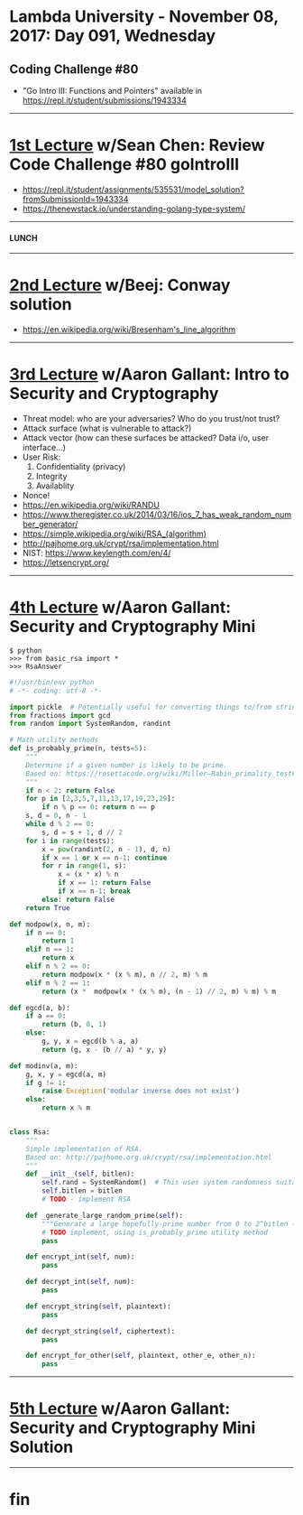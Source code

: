 # Lambda University - November 08, 2017: Day 091, Wednesday
## Coding Challenge #80
- "Go Intro III: Functions and Pointers" available in https://repl.it/student/submissions/1943334
***
# [1st Lecture](https://youtu.be/mIhpRnLLhG0) w/Sean Chen: Review Code Challenge #80 goIntroIII
- https://repl.it/student/assignments/535531/model_solution?fromSubmissionId=1943334
- https://thenewstack.io/understanding-golang-type-system/

***
#### LUNCH
***
# [2nd Lecture](https://youtu.be/A7s_-yJ5lUA) w/Beej: Conway solution
- https://en.wikipedia.org/wiki/Bresenham's_line_algorithm

***
# [3rd Lecture](https://youtu.be/9rH571vvgnE) w/Aaron Gallant: Intro to Security and Cryptography
- Threat model: who are your adversaries? Who do you trust/not trust?
- Attack surface (what is vulnerable to attack?)
- Attack vector (how can these surfaces be attacked? Data i/o, user interface...)
- User Risk:
  1. Confidentiality (privacy)
  2. Integrity
  3. Availablity
- Nonce!
- https://en.wikipedia.org/wiki/RANDU
- https://www.theregister.co.uk/2014/03/16/ios_7_has_weak_random_number_generator/
- https://simple.wikipedia.org/wiki/RSA_(algorithm)
- http://pajhome.org.uk/crypt/rsa/implementation.html
- NIST: https://www.keylength.com/en/4/
- https://letsencrypt.org/


***
# [4th Lecture](VIDEO_RECORDED_NOT_POSTED) w/Aaron Gallant: Security and Cryptography Mini
```
$ python
>>> from basic_rsa import *
>>> RsaAnswer
```

```py
#!/usr/bin/env python
# -*- coding: utf-8 -*-

import pickle  # Potentially useful for converting things to/from strings
from fractions import gcd
from random import SystemRandom, randint

# Math utility methods
def is_probably_prime(n, tests=5):
    """
    Determine if a given number is likely to be prime.
    Based on: https://rosettacode.org/wiki/Miller–Rabin_primality_test#Python
    """
    if n < 2: return False
    for p in [2,3,5,7,11,13,17,19,23,29]:
        if n % p == 0: return n == p
    s, d = 0, n - 1
    while d % 2 == 0:
        s, d = s + 1, d // 2
    for i in range(tests):
        x = pow(randint(2, n - 1), d, n)
        if x == 1 or x == n-1: continue
        for r in range(1, s):
            x = (x * x) % n
            if x == 1: return False
            if x == n-1: break
        else: return False
    return True

def modpow(x, n, m):
    if n == 0:
        return 1
    elif n == 1:
        return x
    elif n % 2 == 0:
        return modpow(x * (x % m), n // 2, m) % m
    elif n % 2 == 1:
        return (x *  modpow(x * (x % m), (n - 1) // 2, m) % m) % m

def egcd(a, b):
    if a == 0:
        return (b, 0, 1)
    else:
        g, y, x = egcd(b % a, a)
        return (g, x - (b // a) * y, y)

def modinv(a, m):
    g, x, y = egcd(a, m)
    if g != 1:
        raise Exception('modular inverse does not exist')
    else:
        return x % m


class Rsa:
    """
    Simple implementation of RSA.
    Based on: http://pajhome.org.uk/crypt/rsa/implementation.html
    """
    def __init__(self, bitlen):
        self.rand = SystemRandom()  # This uses system randomness suitable for crypto
        self.bitlen = bitlen
        # TODO - implement RSA

    def _generate_large_random_prime(self):
        """Generate a large hopefully-prime number from 0 to 2^bitlen - 1"""
        # TODO implement, using is_probably_prime utility method
        pass

    def encrypt_int(self, num):
        pass

    def decrypt_int(self, num):
        pass

    def encrypt_string(self, plaintext):
        pass

    def decrypt_string(self, ciphertext):
        pass

    def encrypt_for_other(self, plaintext, other_e, other_n):
        pass
```

***
# [5th Lecture](VIDEO_RECORDED_NOT_POSTED) w/Aaron Gallant: Security and Cryptography Mini Solution
***
# fin
